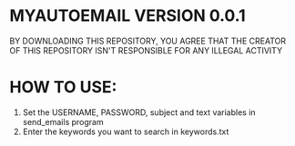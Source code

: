 # MYAUTOEMAIL VERSION 0.0.1
BY DOWNLOADING THIS REPOSITORY, YOU AGREE THAT THE CREATOR OF THIS REPOSITORY ISN'T RESPONSIBLE FOR
ANY ILLEGAL ACTIVITY
# HOW TO USE:
1. Set the USERNAME, PASSWORD, subject and text variables in send_emails program
2. Enter the keywords you want to search in keywords.txt
